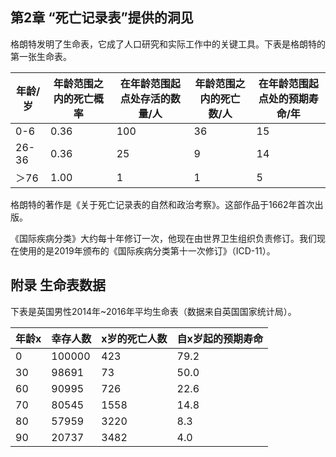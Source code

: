 ## 第2章 “死亡记录表”提供的洞见

格朗特发明了生命表，它成了人口研究和实际工作中的关键工具。下表是格朗特的第一张生命表。

|年龄/岁|年龄范围之内的死亡概率|在年龄范围起点处存活的数量/人|年龄范围之内的死亡数/人|在年龄范围起点处的预期寿命/年|
|-|-|-|-|-|
|0-6|0.36|100|36|15|
|26-36|0.36|25|9|14|
|＞76|1.00|1|1|5|

格朗特的著作是《关于死亡记录表的自然和政治考察》。这部作品于1662年首次出版。

《国际疾病分类》大约每十年修订一次，他现在由世界卫生组织负责修订。我们现在使用的是2019年颁布的《国际疾病分类第十一次修订》（ICD-11）。

## 附录 生命表数据

下表是英国男性2014年~2016年平均生命表（数据来自英国国家统计局）。

|年龄x|幸存人数|x岁的死亡人数|自x岁起的预期寿命|
|-|-|-|-|
|0|100000|423|79.2|
|30|98691|73|50.0|
|60|90995|726|22.6|
|70|80545|1558|14.8|
|80|57959|3220|8.3|
|90|20737|3482|4.0|
